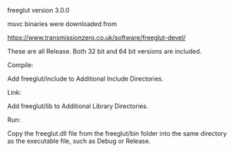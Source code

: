 freeglut version 3.0.0

msvc binaries were downloaded from

https://www.transmissionzero.co.uk/software/freeglut-devel/

These are all Release.  Both 32 bit and 64 bit versions are included.

Compile:

Add freeglut/include to Additional Include Directories.

Link:

Add freeglut/lib to Additional Library Directories.

Run:

Copy the freeglut.dll file from the freeglut/bin folder into the same directory as the executable file, such as Debug or Release.
